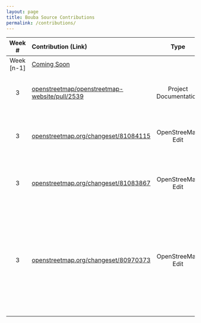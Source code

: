 ```yaml
---
layout: page
title: Bouba Source Contributions
permalink: /contributions/
---
```


<!--
The first column, Contribution, must be a hyperlink to the actual contribution,
such as the Wikipedia edit or pull request, etc., with a suitable name.
Type of the contribution should be "Wikipedia edit", "OpenStreet Map feature",
"Project Documentation", "Project Code", "Blog Edit", etc.

The Description should include a brief summary of what you did.

Replace the first row below with your contribution and add new ones below it
following the same syntax.

-->


| Week #  | Contribution (Link)  | Type  | Description |
|:---:|:---|:---:|:---|
| Week [n-1] |  [Coming Soon](https://xkcd.com/)   |     |      |
|  3  | [openstreetmap/openstreetmap-website/pull/2539](https://github.com/openstreetmap/openstreetmap-website/pull/2539) | Project Documentation | First Github Contribution! Fixed a single typo in a link, I did.  |
|  3  | [openstreetmap.org/changeset/81084115](https://www.openstreetmap.org/changeset/81084115)  |  OpenStreeMap Edit | Added a 7-Eleven location at 333 E 23rd St with store information. | 
|  3  | [openstreetmap.org/changeset/81083867](https://www.openstreetmap.org/changeset/81083867)  |  OpenStreeMap Edit | Added information for private tennis court at Brookdale Residence. | 
|  3  | [openstreetmap.org/changeset/80970373](https://www.openstreetmap.org/changeset/80970373) | OpenStreeMap Edit | Replaced School for Deaf with headquarters of the non profit organization Council on Foreign Relations. This resolved [Note #334704](https://www.openstreetmap.org/note/334704).  |
|     |     |     |      |
